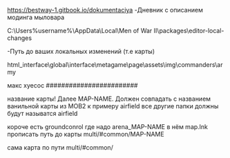 
https://bestway-1.gitbook.io/dokumentaciya
-Дневник с описанием модинга мыловара 

C:\Users\%username%\AppData\Local\Men of War II\packages\editor-local-changes

-Путь до ваших локальных изменений (т.е карты) 


html_interface\global\interface\metagame\page\assets\img\commanders\army

макс хуесос
########################

название карты! Далее MAP-NAME. Должен совпадать с названием ванильной карты из МОВ2 к примеру airfield
все другие папки должны будут называтся airfield

короче есть groundconrol где надо arena_MAP-NAME
в нём map.lnk прописать путь до карты multi/#common/MAP-NAME

сама карта по пути multi/#common/
